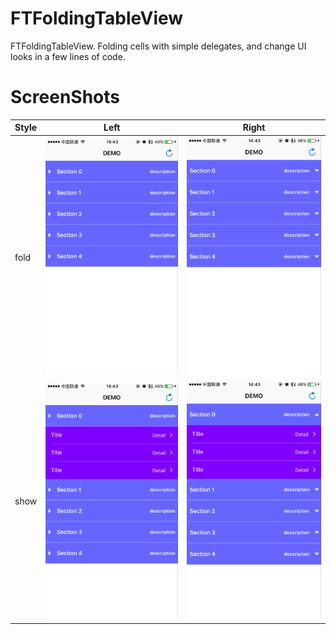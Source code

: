 # FTFoldingTableView

FTFoldingTableView. Folding cells with simple delegates, and change UI looks in a few lines of code.

# ScreenShots


| Style	| Left	| Right	|
|:-------------|:-------------:|:-------------:|
| fold | <img src="/Screenshots/Screenshots1.png" width="300"/> | <img src="/Screenshots/Screenshots3.png" width="300"/> |
| show | <img src="/Screenshots/Screenshots2.png" width="300"/> | <img src="/Screenshots/Screenshots4.png" width="300"/> |


